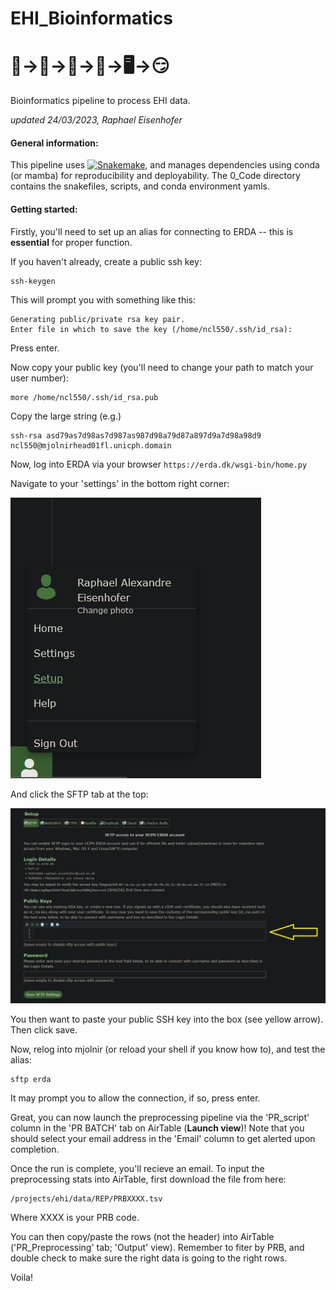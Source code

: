 # EHI_Bioinformatics 
# 🐨->💩->🦠->🧬->🖥️->😏
Bioinformatics pipeline to process EHI data.

*updated 24/03/2023, Raphael Eisenhofer*

#### General information:
This pipeline uses [![Snakemake](https://img.shields.io/badge/snakemake-≥5.6.0-brightgreen.svg?style=flat)](https://snakemake.readthedocs.io), and manages dependencies using conda (or mamba) for reproducibility and deployability. The 0_Code directory contains the snakefiles, scripts, and conda environment yamls. 

#### Getting started:
Firstly, you'll need to set up an alias for connecting to ERDA -- this is **essential** for proper function.

If you haven't already, create a public ssh key:
```
ssh-keygen
```

This will prompt you with something like this:
```
Generating public/private rsa key pair.
Enter file in which to save the key (/home/ncl550/.ssh/id_rsa):
```

Press enter.

Now copy your public key (you'll need to change your path to match your user number):
```
more /home/ncl550/.ssh/id_rsa.pub
```

Copy the large string (e.g.)
```
ssh-rsa asd79as7d98as7d987as987d98a79d87a897d9a7d98a98d9 ncl550@mjolnirhead01fl.unicph.domain
```

Now, log into ERDA via your browser `https://erda.dk/wsgi-bin/home.py`

Navigate to your 'settings' in the bottom right corner:

![setup1](figures/setup1.png)

And click the SFTP tab at the top:

![setup1](figures/setup2.png)

You then want to paste your public SSH key into the box (see yellow arrow). Then click save.

Now, relog into mjolnir (or reload your shell if you know how to), and test the alias:
```
sftp erda
```

It may prompt you to allow the connection, if so, press enter.

Great, you can now launch the preprocessing pipeline via the 'PR_script' column in the 'PR BATCH' tab on AirTable (**Launch view**)! Note that you should select your email address in the 'Email' column to get alerted upon completion. 

Once the run is complete, you'll recieve an email. To input the preprocessing stats into AirTable, first download the file from here:
```
/projects/ehi/data/REP/PRBXXXX.tsv
```
Where XXXX is your PRB code.

You can then copy/paste the rows (not the header) into AirTable ('PR_Preprocessing' tab; 'Output' view). Remember to fiter by PRB, and double check to make sure the right data is going to the right rows.

Voila!
